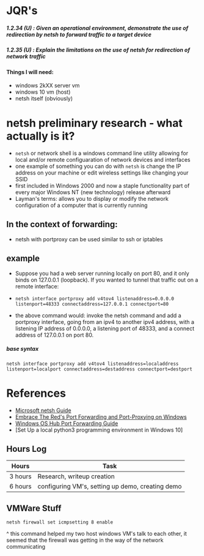 # JQR's
##### 1.2.34 (U) : Given an operational environment, demonstrate the use of redirection by netsh to forward traffic to a target device
##### 1.2.35 (U) : Explain the limitations on the use of netsh for redirection of network traffic 

#### Things I will need:
- windows 2kXX server vm
- windows 10 vm (host)
- netsh itself (obviously)


# netsh preliminary research - what actually is it?
- `netsh` or network shell is a windows command line utility allowing for local and/or remote configuaration of network devices and interfaces
- one example of something you can do with `netsh` is change the IP address on your machine or edit wireless settings like changing your SSID
- first included in Windows 2000 and now a staple functionality part of every major Windows NT (new technology) release afterward
- Layman's terms: allows you to display or modify the network configuration of a computer that is currently running


## In the context of forwarding:
- netsh with portproxy can be used similar to ssh or iptables 

## example
- Suppose you had a web server running locally on port 80, and it only binds on 127.0.0.1 (loopback). If you wanted to tunnel that traffic out on a remote interface:
- `netsh interface portproxy add v4tov4 listenaddress=0.0.0.0 listenport=48333 connectaddress=127.0.0.1 connectport=80`
  	
- the above command would: invoke the netsh command and add a portproxy interface, going from an ipv4 to another ipv4 address, with a listening IP address of 0.0.0.0,
a listening port of 48333, and a connect address of 127.0.0.1 on port 80.

##### base syntax
`netsh interface portproxy add v4tov4 listenaddress=localaddress listenport=localport connectaddress=destaddress connectport=destport`

# References
- [Microsoft netsh Guide](https://docs.microsoft.com/en-us/windows-server/networking/technologies/netsh/netsh-contexts)
- [Embrace The Red's Port Forwarding and Port-Proxying on Windows](https://embracethered.com/blog/posts/2020/windows-port-forward/)
- [Windows OS Hub Port Forwarding Guide](http://woshub.com/port-forwarding-in-windows/) 
- [Set Up a local python3 programming environment in Windows 10]


## Hours Log
| Hours | Task |
|-------|------|
| 3 hours| Research, writeup creation|
| 6 hours| configuring VM's, setting up demo, creating demo|


## VMWare Stuff

`netsh firewall set icmpsetting 8 enable`

^ this command helped my two host windows VM's talk to each other, it seemed that the firewall was getting in the way of the network communicating


